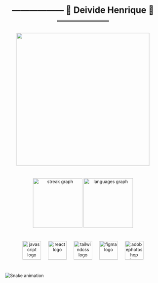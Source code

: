 <h1 align="center">—————— 👋 Deivide Henrique 👋 ——————</h1>

###

<div align="center">
  <img height="430" src="https://user-images.githubusercontent.com/74038190/225813708-98b745f2-7d22-48cf-9150-083f1b00d6c9.gif"  />
</div>

###

<br clear="both">

<div align="center">
  <img src="https://streak-stats.demolab.com?user=deivide11&locale=pt-br&mode=daily&theme=dracula&hide_border=false&border_radius=5&date_format=j%20M%5B%20Y%5D&order=3" height="160" alt="streak graph"  />
  <img src="https://github-readme-stats.vercel.app/api/top-langs?username=deivide11&locale=pt-br&hide_title=false&layout=compact&card_width=320&langs_count=5&theme=dracula&hide_border=false&order=2" height="160" alt="languages graph"  />
</div>

###

<br clear="both">

<div align="center">
  <img src="https://skillicons.dev/icons?i=js" height="60" alt="javascript logo"  />
  <img width="15" />
  <img src="https://skillicons.dev/icons?i=react" height="60" alt="react logo"  />
  <img width="15" />
  <img src="https://skillicons.dev/icons?i=tailwind" height="60" alt="tailwindcss logo"  />
  <img width="15" />
  <img src="https://skillicons.dev/icons?i=figma" height="60" alt="figma logo"  />
  <img width="15" />
  <img src="https://skillicons.dev/icons?i=ps" height="60" alt="adobephotoshop logo"  />
</div>

###

<br clear="both">

<img src="https://raw.githubusercontent.com/deivide11/deivide11/output/snake.svg" alt="Snake animation" />

###
